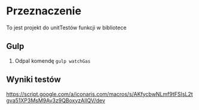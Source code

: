 # Przeznaczenie
To jest projekt do unitTestów funkcji w bibliotece

## Gulp
1. Odpal komendę `gulp watchGas`

## Wyniki testów
https://script.google.com/a/iconaris.com/macros/s/AKfycbwNLmf9tFSIsL2tgva51XP3MsM9Av3z9QBoxyzAllQV/dev
